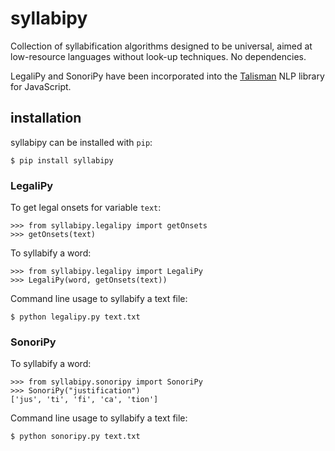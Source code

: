 # syllabipy
Collection of syllabification algorithms designed to be universal, aimed at low-resource languages without look-up techniques. No dependencies.

LegaliPy and SonoriPy have been incorporated into the [Talisman](https://github.com/Yomguithereal/talisman) NLP library for JavaScript.

## installation

syllabipy can be installed with `pip`:

~~~
$ pip install syllabipy
~~~

### LegaliPy

To get legal onsets for variable `text`:

~~~
>>> from syllabipy.legalipy import getOnsets
>>> getOnsets(text)
~~~

To syllabify a word:

~~~
>>> from syllabipy.legalipy import LegaliPy
>>> LegaliPy(word, getOnsets(text))
~~~

Command line usage to syllabify a text file:

~~~
$ python legalipy.py text.txt
~~~

### SonoriPy

To syllabify a word:

~~~
>>> from syllabipy.sonoripy import SonoriPy
>>> SonoriPy("justification")
['jus', 'ti', 'fi', 'ca', 'tion']
~~~

Command line usage to syllabify a text file:

~~~
$ python sonoripy.py text.txt
~~~